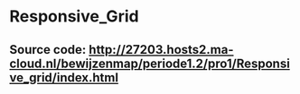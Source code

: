 # Responsive_Grid
## Source code: http://27203.hosts2.ma-cloud.nl/bewijzenmap/periode1.2/pro1/Responsive_grid/index.html
